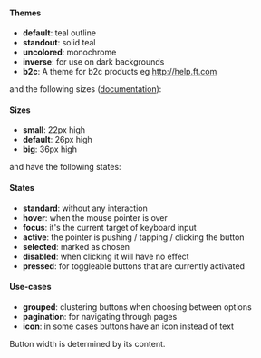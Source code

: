 #### Themes

* __default__: teal outline
* __standout__: solid teal
* __uncolored__: monochrome
* __inverse__: for use on dark backgrounds
* __b2c__: A theme for b2c products eg http://help.ft.com

and the following sizes ([documentation](#size-modifiers)):

#### Sizes

* __small__: 22px high
* __default__: 26px high
* __big__: 36px high

and have the following states:

#### States

* __standard__: without any interaction
* __hover__: when the mouse pointer is over
* __focus__: it's the current target of keyboard input
* __active__: the pointer is pushing / tapping / clicking the button
* __selected__: marked as chosen
* __disabled__: when clicking it will have no effect
* __pressed__: for toggleable buttons that are currently activated


#### Use-cases

* __grouped__: clustering buttons when choosing between options
* __pagination__: for navigating through pages
* __icon__: in some cases buttons have an icon instead of text

Button width is determined by its content.
